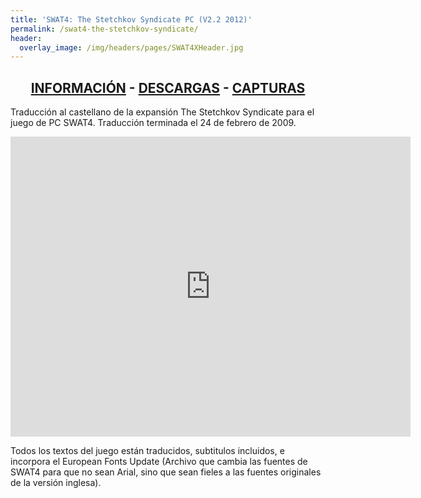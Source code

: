 ```yaml
---
title: 'SWAT4: The Stetchkov Syndicate PC (V2.2 2012)'
permalink: /swat4-the-stetchkov-syndicate/
header:
  overlay_image: /img/headers/pages/SWAT4XHeader.jpg
---
```

<h2 style="text-align: center;"><strong><a href="/swat4-the-stetchkov-syndicate/informacion/">INFORMACIÓN</a> - <a href="/swat4-the-stetchkov-syndicate/descargar/">DESCARGAS</a> - <a href="/swat4-the-stetchkov-syndicate/capturas/">CAPTURAS</a></strong></h2>

Traducción al castellano de la expansión The Stetchkov Syndicate para el juego de PC 
SWAT4. Traducción terminada el 24 de febrero de 2009.

<center><iframe width="640" height="480" src="https://www.youtube-nocookie.com/embed/CrarQ3syDo8?rel=0" frameborder="0" allow="accelerometer; autoplay; encrypted-media; gyroscope; picture-in-picture" allowfullscreen></iframe></center>

Todos los textos del juego están traducidos, subtitulos incluidos, e incorpora el European Fonts 
Update (Archivo que cambia las fuentes de SWAT4 para que no sean Arial, sino que sean fieles a 
las fuentes originales de la versión inglesa).
